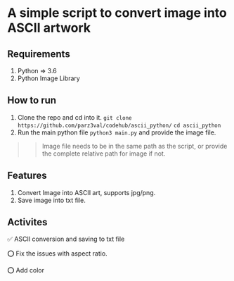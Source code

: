# A simple script to convert image into ASCII artwork


## Requirements 
1. Python => 3.6
2. Python Image Library

## How to run
1. Clone the repo and cd into it.
`git clone https://github.com/parz3val/codehub/ascii_python/`
`cd ascii_python`
2. Run the main python file `python3 main.py` and provide the image file.

>> Image file needs to be in the same path as the script, or provide the complete relative path for image if not.

## Features
1. Convert Image into ASCII art, supports jpg/png.
2. Save image into txt file.

## Activites
:white_check_mark: ASCII conversion and saving to txt file

:o: Fix the issues with aspect ratio.

:o: Add color
